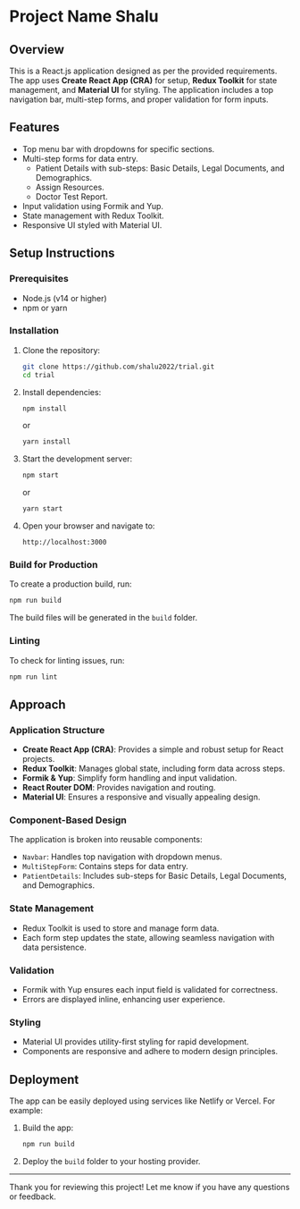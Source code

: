 # Project Name Shalu

## Overview
This is a React.js application designed as per the provided requirements. The app uses **Create React App (CRA)** for setup, **Redux Toolkit** for state management, and **Material UI** for styling. The application includes a top navigation bar, multi-step forms, and proper validation for form inputs.

## Features
- Top menu bar with dropdowns for specific sections.
- Multi-step forms for data entry.
  - Patient Details with sub-steps: Basic Details, Legal Documents, and Demographics.
  - Assign Resources.
  - Doctor Test Report.
- Input validation using Formik and Yup.
- State management with Redux Toolkit.
- Responsive UI styled with Material UI.

## Setup Instructions

### Prerequisites
- Node.js (v14 or higher)
- npm or yarn

### Installation
1. Clone the repository:
   ```bash
   git clone https://github.com/shalu2022/trial.git
   cd trial
   ```

2. Install dependencies:
   ```bash
   npm install
   ```
   or
   ```bash
   yarn install
   ```

3. Start the development server:
   ```bash
   npm start
   ```
   or
   ```bash
   yarn start
   ```

4. Open your browser and navigate to:
   ```
   http://localhost:3000
   ```

### Build for Production
To create a production build, run:
```bash
npm run build
```
The build files will be generated in the `build` folder.

### Linting
To check for linting issues, run:
```bash
npm run lint
```

## Approach

### Application Structure
- **Create React App (CRA)**: Provides a simple and robust setup for React projects.
- **Redux Toolkit**: Manages global state, including form data across steps.
- **Formik & Yup**: Simplify form handling and input validation.
- **React Router DOM**: Provides navigation and routing.
- **Material UI**: Ensures a responsive and visually appealing design.

### Component-Based Design
The application is broken into reusable components:
- `Navbar`: Handles top navigation with dropdown menus.
- `MultiStepForm`: Contains steps for data entry.
- `PatientDetails`: Includes sub-steps for Basic Details, Legal Documents, and Demographics.

### State Management
- Redux Toolkit is used to store and manage form data.
- Each form step updates the state, allowing seamless navigation with data persistence.

### Validation
- Formik with Yup ensures each input field is validated for correctness.
- Errors are displayed inline, enhancing user experience.

### Styling
- Material UI provides utility-first styling for rapid development.
- Components are responsive and adhere to modern design principles.


## Deployment
The app can be easily deployed using services like Netlify or Vercel. For example:
1. Build the app:
   ```bash
   npm run build
   ```
2. Deploy the `build` folder to your hosting provider.

---

Thank you for reviewing this project! Let me know if you have any questions or feedback.
